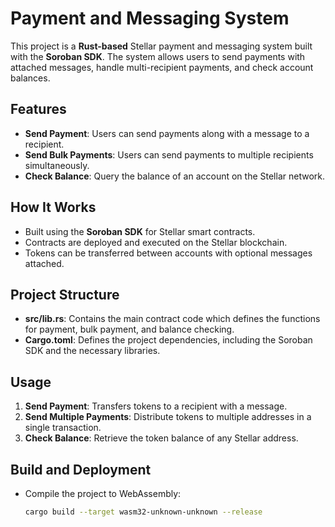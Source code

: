 # Payment and Messaging System

This project is a **Rust-based** Stellar payment and messaging system built with the **Soroban SDK**. The system allows users to send payments with attached messages, handle multi-recipient payments, and check account balances.

## Features

- **Send Payment**: Users can send payments along with a message to a recipient.
- **Send Bulk Payments**: Users can send payments to multiple recipients simultaneously.
- **Check Balance**: Query the balance of an account on the Stellar network.

## How It Works

- Built using the **Soroban SDK** for Stellar smart contracts.
- Contracts are deployed and executed on the Stellar blockchain.
- Tokens can be transferred between accounts with optional messages attached.

## Project Structure

- **src/lib.rs**: Contains the main contract code which defines the functions for payment, bulk payment, and balance checking.
- **Cargo.toml**: Defines the project dependencies, including the Soroban SDK and the necessary libraries.

## Usage

1. **Send Payment**: Transfers tokens to a recipient with a message.
2. **Send Multiple Payments**: Distribute tokens to multiple addresses in a single transaction.
3. **Check Balance**: Retrieve the token balance of any Stellar address.

## Build and Deployment

- Compile the project to WebAssembly:
  ```sh
  cargo build --target wasm32-unknown-unknown --release
